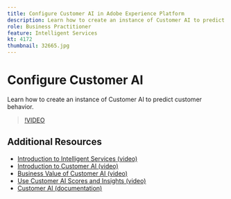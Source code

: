 ```yaml
---
title: Configure Customer AI in Adobe Experience Platform
description: Learn how to create an instance of Customer AI to predict customer behavior.
role: Business Practitioner
feature: Intelligent Services
kt: 4172
thumbnail: 32665.jpg
---
```


# Configure Customer AI

Learn how to create an instance of Customer AI to predict customer behavior.

>[!VIDEO](https://video.tv.adobe.com/v/32665?quality=12&learn=on)

## Additional Resources

* [Introduction to Intelligent Services (video)](introduction-to-intelligent-services.md)
* [Introduction to Customer AI (video)](introduction-to-customer-ai.md)
* [Business Value of Customer AI (video)](business-value-of-customer-ai.md)
* [Use Customer AI Scores and Insights (video)](use-customer-ai-scores-and-insights.md)
* [Customer AI (documentation)](https://experienceleague.adobe.com/docs/experience-platform/intelligent-services/customer-ai/overview.html)